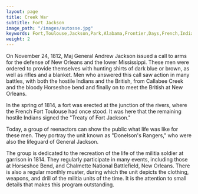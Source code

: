 ```yaml
---
layout: page
title: Creek War
subtitle: Fort Jackson
image_path: "/images/autosse.jpg"
keywords: Fort,Toulouse,Jackson,Park,Alabama,Frontier,Days,French,Indian
weight: 2
---
```

On November 24, 1812, Maj General Andrew Jackson issued a call to arms for the defense of New Orleans and the lower Mississippi. These men were ordered to provide themselves with hunting shirts of dark blue or brown, as well as rifles and a blanket. Men who answered this call saw action in many battles, with both the hostile Indians and the British, from Callabee Creek and the bloody Horseshoe bend and finally on to meet the British at New Orleans.

In the spring of 1814, a fort was erected at the junction of the rivers, where the French Fort Toulouse had once stood. It was here that the remaining hostile Indians signed the "Treaty of Fort Jackson."

Today, a group of reenactors can show the public what life was like for these men. They portray the unit known as "Donelson's Rangers," who were also the lifeguard of General Jackson.

The group is dedicated to the recreation of the life of the militia soldier at garrison in 1814. They regularly participate in many events, including those at Horseshoe Bend, and Chalmette National Battlefield, New Orleans. There is also a regular monthly muster, during which the unit depicts the clothing, weapons, and drill of the militia units of the time. It is the attention to small details that makes this program outstanding.
